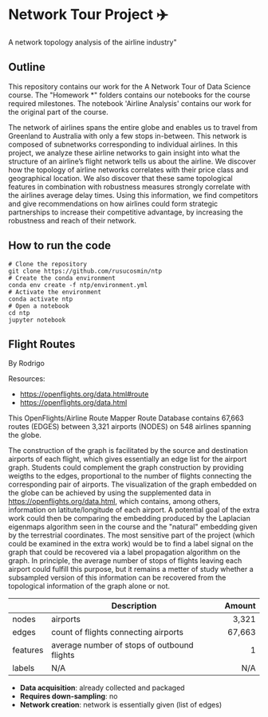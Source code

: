 # Network Tour Project ✈️

A network topology analysis of the airline industry"

## Outline

This repository contains our work for the A Network Tour of Data Science
course. The "Homework *" folders contains our notebooks for the course required
milestones. The notebook 'Airline Analysis' contains our work for the original
part of the course.

The network of airlines spans the entire globe and enables us to travel from Greenland to Australia with only a few stops in-between. This network is composed of subnetworks corresponding to individual airlines. In this project, we analyze these airline networks to gain insight into what the structure of an airline’s flight network tells us about the airline. We discover how the topology of airline networks correlates with their price class and geographical location. We also discover that these same topological features in combination with robustness measures strongly correlate with the airlines average delay times. Using this information, we find competitors and give recommendations on how airlines could form strategic partnerships to increase their competitive advantage, by increasing the robustness and reach of their network.


## How to run the code

```
# Clone the repository
git clone https://github.com/rusucosmin/ntp
# Create the conda environment
conda env create -f ntp/environment.yml
# Activate the environment
conda activate ntp
# Open a notebook
cd ntp
jupyter notebook
```

## Flight Routes
By Rodrigo

Resources:
* <https://openflights.org/data.html#route>
* <https://openflights.org/data.html>

This OpenFlights/Airline Route Mapper Route Database contains 67,663 routes (EDGES) between 3,321 airports (NODES) on 548 airlines spanning the globe.

The construction of the graph is facilitated by the source and destination airports of each flight, which gives essentially an edge list for the airport graph. Students could complement the graph construction by providing weigths to the edges, proportional to the number of flights connecting the corresponding pair of airports. The visualization of the graph embedded on the globe can be achieved by using the supplemented data in https://openflights.org/data.html, which contains, among others, information on latitute/longitude of each airport. A potential goal of the extra work could then be comparing the embedding produced by the Laplacian eigenmaps algorithm seen in the course and the "natural" embedding given by the terrestrial coordinates. The most sensitive part of the project (which could be examined in the extra work) would be to find a label signal on the graph that could be recovered via a label propagation algorithm on the graph. In principle, the average number of stops of flights leaving each airport could fulfill this purpose, but it remains a metter of study whether a subsampled version of this information can be recovered from the topological information of the graph alone or not.

|          | Description                                 | Amount |
| -------- | ------------------------------------------- | -----: |
| nodes    | airports                                    |  3,321 |
| edges    | count of flights connecting airports        | 67,663 |
| features | average number of stops of outbound flights |      1 |
| labels   | N/A                                         |    N/A |

* **Data acquisition**: already collected and packaged
* **Requires down-sampling**: no
* **Network creation**: network is essentially given (list of edges)
